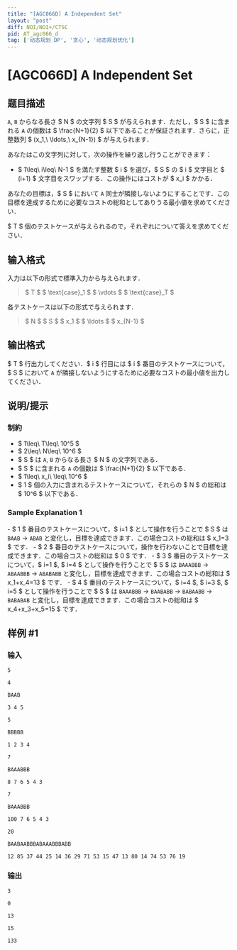 ```yaml
---
title: "[AGC066D] A Independent Set"
layout: "post"
diff: NOI/NOI+/CTSC
pid: AT_agc066_d
tag: ['动态规划 DP', '贪心', '动态规划优化']
---
```


# [AGC066D] A Independent Set

## 题目描述

[problemUrl]: https://atcoder.jp/contests/agc066/tasks/agc066_d

`A`, `B` からなる長さ $ N $ の文字列 $ S $ が与えられます．ただし，$ S $ に含まれる `A` の個数は $ \frac{N+1}{2} $ 以下であることが保証されます．さらに，正整数列 $ (x_1,\ \ldots,\ x_{N-1}) $ が与えられます．

あなたはこの文字列に対して，次の操作を繰り返し行うことができます：

- $ 1\leq\ i\leq\ N-1 $ を満たす整数 $ i $ を選び，$ S $ の $ i $ 文字目と $ (i+1) $ 文字目をスワップする．この操作にはコストが $ x_i $ かかる．
 
あなたの目標は，$ S $ において `A` 同士が隣接しないようにすることです．この目標を達成するために必要なコストの総和としてありうる最小値を求めてください．

$ T $ 個のテストケースが与えられるので，それぞれについて答えを求めてください．

## 输入格式

入力は以下の形式で標準入力から与えられます．

> $ T $ $ \text{case}_1 $ $ \vdots $ $ \text{case}_T $

各テストケースは以下の形式で与えられます．

> $ N $ $ S $ $ x_1 $ $ \ldots $ $ x_{N-1} $

## 输出格式

$ T $ 行出力してください．$ i $ 行目には $ i $ 番目のテストケースについて，$ S $ において `A` が隣接しないようにするために必要なコストの最小値を出力してください．

## 说明/提示

### 制約

- $ 1\leq\ T\leq\ 10^5 $
- $ 2\leq\ N\leq\ 10^6 $
- $ S $ は `A`, `B` からなる長さ $ N $ の文字列である．
- $ S $ に含まれる `A` の個数は $ \frac{N+1}{2} $ 以下である．
- $ 1\leq\ x_i\ \leq\ 10^6 $
- $ 1 $ 個の入力に含まれるテストケースについて，それらの $ N $ の総和は $ 10^6 $ 以下である．
 
### Sample Explanation 1

\- $ 1 $ 番目のテストケースについて，$ i=1 $ として操作を行うことで $ S $ は `BAAB` → `ABAB` と変化し，目標を達成できます．この場合コストの総和は $ x_1=3 $ です． - $ 2 $ 番目のテストケースについて，操作を行わないことで目標を達成できます．この場合コストの総和は $ 0 $ です． - $ 3 $ 番目のテストケースについて，$ i=1 $, $ i=4 $ として操作を行うことで $ S $ は `BAAABBB` → `ABAABBB` → `ABABABB` と変化し，目標を達成できます．この場合コストの総和は $ x_1+x_4=13 $ です． - $ 4 $ 番目のテストケースについて，$ i=4 $, $ i=3 $, $ i=5 $ として操作を行うことで $ S $ は `BAAABBB` → `BAABABB` → `BABAABB` → `BABABAB` と変化し，目標を達成できます．この場合コストの総和は $ x_4+x_3+x_5=15 $ です．

## 样例 #1

### 输入

```
5
4
BAAB
3 4 5
5
BBBBB
1 2 3 4
7
BAAABBB
8 7 6 5 4 3
7
BAAABBB
100 7 6 5 4 3
20
BAABAABBBABAAABBBABB
12 85 37 44 25 14 36 29 71 53 15 47 13 80 14 74 53 76 19
```

### 输出

```
3
0
13
15
133
```

